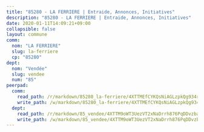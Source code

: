```yaml
---
title: "85280 - LA FERRIERE | Entraide, Annonces, Initiatives"
description: "85280 - LA FERRIERE | Entraide, Annonces, Initiatives"
date: 2020-01-11T14:09:21+09:00
collapsible: false
layout: commune
comm:
  nom: "LA FERRIERE"
  slug: la-ferriere
  cp: "85280"
dept:
  nom: "Vendée"
  slug: vendee
  num: "85"
peerpad:
  comm:
    read_path: /r/markdown/85280_la-ferriere/4XTTMEfCYKQsNiAGLzpkQg934ryimec2aSaLYBZTt7tt8Uc5E
    write_path: /w/markdown/85280_la-ferriere/4XTTMEfCYKQsNiAGLzpkQg934ryimec2aSaLYBZTt7tt8Uc5E-K3TgUCrkcV2CzC2oKzVD1xcBZ7Mz4U18U7Pm8uSY44eU4SDzUTWDHdxXPjUvsPTYDnKSWjb2SXmPWUyAxcKN2ccB9i3i144iErXUeyU9YQhMRVmoZmoj24MkzUXQfM1wQvuT3AfS
  dept:
    read_path: /r/markdown/85_vendee/4XTTM9oWT3UezVT2xNaDrrh876PqDDvzbaovSPP6P6ha63Ezk
    write_path: /w/markdown/85_vendee/4XTTM9oWT3UezVT2xNaDrrh876PqDDvzbaovSPP6P6ha63Ezk-K3TgTz4T2Ao5CxcmNgKRpi6DXEbSZWgvvZNdT7V4KiJycR1vvtGLxg5iYYYKajishdNzKNazAywn7vjwqtQs859ALiENaqFJQsULDwd4rYqVPy8n3JbNCeuPxinCnetCgcSuCcyv
---
```


